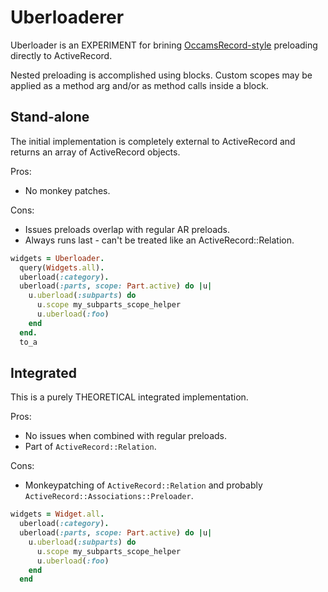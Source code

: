 # Uberloaderer

Uberloader is an EXPERIMENT for brining [OccamsRecord-style](https://github.com/jhollinger/occams-record/?tab=readme-ov-file#advanced-eager-loading) preloading directly to ActiveRecord.

Nested preloading is accomplished using blocks. Custom scopes may be applied as a method arg and/or as method calls inside a block.

## Stand-alone

The initial implementation is completely external to ActiveRecord and returns an array of ActiveRecord objects.

Pros:

* No monkey patches.

Cons:

* Issues preloads overlap with regular AR preloads.
* Always runs last - can't be treated like an ActiveRecord::Relation.

```ruby
widgets = Uberloader.
  query(Widgets.all).
  uberload(:category).
  uberload(:parts, scope: Part.active) do |u|
    u.uberload(:subparts) do
      u.scope my_subparts_scope_helper
      u.uberload(:foo)
    end
  end.
  to_a
```

## Integrated

This is a purely THEORETICAL integrated implementation.

Pros:

* No issues when combined with regular preloads.
* Part of `ActiveRecord::Relation`.

Cons:

* Monkeypatching of `ActiveRecord::Relation` and probably `ActiveRecord::Associations::Preloader`.

```ruby
widgets = Widget.all.
  uberload(:category).
  uberload(:parts, scope: Part.active) do |u|
    u.uberload(:subparts) do
      u.scope my_subparts_scope_helper
      u.uberload(:foo)
    end
  end
```
